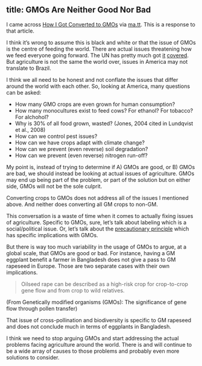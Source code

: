 title: GMOs Are Neither Good Nor Bad
---

I came across [How I Got Converted to GMOs](http://www.nytimes.com/2015/04/25/opinion/sunday/how-i-got-converted-to-gmo-food.html) via [ma.tt](http://ma.tt/2015/05/more-on-gmos). This is a response to that article. 

I think it’s wrong to assume this is black and white or that the issue of GMOs is the centre of feeding the world. There are actual issues threatening how we feed everyone going forward. The UN has pretty much got [it](http://www.unep.org/wed/2013/quickfacts/) [covered](http://www.un.org/en/events/desertificationday/background.shtml). But agriculture is not the same the world over, issues in America may not translate to Brazil. 

I think we all need to be honest and not conflate the issues that differ around the world with each other. So, looking at America, many questions can be asked:

*   How many GMO crops are even grown for human consumption?
*   How many monocultures exist to feed cows? For ethanol? For tobacco? For alchohol?
*   Why is 30% of all food grown, wasted? (Jones, 2004 cited in Lundqvist et al., 2008)
*   How can we control pest issues?
*   How can we have crops adapt with climate change?
*   How can we prevent (even reverse) soil degradation?
*   How can we prevent (even reverse) nitrogen run-off?

My point is, instead of trying to determine if A) GMOs are good, or B) GMOs are bad, we should instead be looking at actual issues of agriculture. GMOs may end up being part of the problem, or part of the solution but on either side, GMOs will not be the sole culprit. 

Converting crops to GMOs does not address all of the issues I mentioned above. And neither does converting all GM crops to non-GM. 

This conversation is a waste of time when it comes to actually fixing issues of agriculture. Specific to GMOs, sure, let’s talk about labeling which is a social/political issue. Or, let’s talk about the [precautionary principle](http://nassimtaleb.org/tag/precautionary-principle/) which has specific implications with GMOs. 

But there is way too much variability in the usage of GMOs to argue, at a global scale, that GMOs are good or bad. For instance, having a GM eggplant benefit a farmer in Bangladesh does not give a pass to GM rapeseed in Europe. Those are two separate cases with their own implications.

> Oilseed rape can be described as a high-risk crop for crop-to-crop gene flow and from crop to wild relatives.

(From Genetically modified organisms (GMOs): The significance of gene flow through pollen transfer) 

That issue of cross-pollination and biodiversity is specific to GM rapeseed and does not conclude much in terms of eggplants in Bangladesh. 

I think we need to stop arguing GMOs and start addressing the actual problems facing agriculture around the world. There is and will continue to be a wide array of causes to those problems and probably even more solutions to consider.